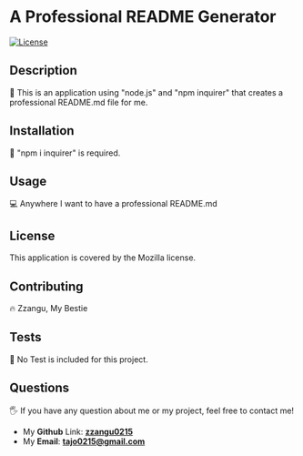 
# A Professional README Generator

[![License](https://img.shields.io/badge/License-MPL%202.0-brightgreen.svg)](https://opensource.org/licenses/MPL-2.0)

## Description
📑 This is an application using "node.js" and "npm inquirer" that creates a professional README.md file for me.

## Installation
💾 "npm i inquirer" is required. 

## Usage
💻 Anywhere I want to have a professional README.md

## License
  
  This application is covered by the Mozilla license.
  

## Contributing
🔥 Zzangu, My Bestie

## Tests
📌 No Test is included for this project.

## Questions
🖐 If you have any question about me or my project, feel free to contact me!  
- My **Github** Link: [**zzangu0215**](https://github.com/zzangu0215)  
- My **Email**: **tajo0215@gmail.com**
